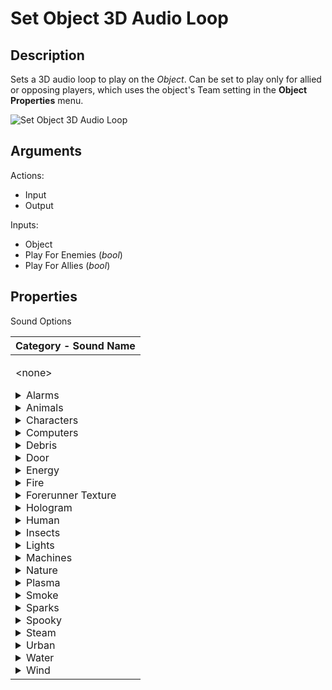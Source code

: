 # Set Object 3D Audio Loop

## Description

Sets a 3D audio loop to play on the _Object_. Can be set to play only for allied or opposing players, which uses the object's Team setting in the **Object Properties** menu.

![Set Object 3D Audio Loop](../../.gitbook/assets/images/scripting/audio/set-object-3d-audio-loop.png)

## Arguments

Actions:

* Input
* Output

Inputs:

* Object
* Play For Enemies (_bool_)
* Play For Allies (_bool_)

## Properties

Sound Options

| Category - Sound Name                                                                                                                                                                                                                                                                                                                                                                                                                                                                                                                                                                                                                                                                                                                                                                                                                                                                                                                                                                                                                                                                                                                                                                                                                                                                                                                                                                                                                                                                                                                                                                                                                                                                                                                                                                                                                                                                                                                                                                                                                                                                                                                                                                                                                                                                                                                                                                                                                                                                                                                                                                                                                                                                                                                                                                                                                                                                                                                                                                                                                                                                                                                                                                                                                                                                                                                                                                                                                                                                                                                                                                                                                                                                                                                                                                                                                                                                                                                                                                                                                                                                                                                                                                                                                                                                                                                                                                                                                                                                                                                                                                                                                                                                                                                                                                                                                                                                                                                                                                                                                                                                                                                                                                                                                                                                                                                                                                                                                                                                                                                                                                                                                                                                                                                                                                                                                                                                                                                                                                                                                                                                                                                                                                                                                                                                                                                                                                                                                                                                                                                                                                                                                                                                                                                                                                                                                                                                                                                                                                                                                                                                                                                                                                                                                                                                                                                                                                                                                                                                                                                                                                                                                                                                                                                                                                                                                                                                                                                                                                                                                                                                                                                                                                                                                                                                                                                                                                                                                                                                                                                                                                                                                                                                                                                                                                                                                                                                                                                                                                                                                                                                                                                                                                                                                                                                                                                                                                                                                                                                                                                                                                                                                                                                                                                                                                                                                                                                                                                                                                                                                                                                                                                                                                                                                                                                                                                                                                                                                                                                                                                                                                                                                                    |
| -------------------------------------------------------------------------------------------------------------------------------------------------------------------------------------------------------------------------------------------------------------------------------------------------------------------------------------------------------------------------------------------------------------------------------------------------------------------------------------------------------------------------------------------------------------------------------------------------------------------------------------------------------------------------------------------------------------------------------------------------------------------------------------------------------------------------------------------------------------------------------------------------------------------------------------------------------------------------------------------------------------------------------------------------------------------------------------------------------------------------------------------------------------------------------------------------------------------------------------------------------------------------------------------------------------------------------------------------------------------------------------------------------------------------------------------------------------------------------------------------------------------------------------------------------------------------------------------------------------------------------------------------------------------------------------------------------------------------------------------------------------------------------------------------------------------------------------------------------------------------------------------------------------------------------------------------------------------------------------------------------------------------------------------------------------------------------------------------------------------------------------------------------------------------------------------------------------------------------------------------------------------------------------------------------------------------------------------------------------------------------------------------------------------------------------------------------------------------------------------------------------------------------------------------------------------------------------------------------------------------------------------------------------------------------------------------------------------------------------------------------------------------------------------------------------------------------------------------------------------------------------------------------------------------------------------------------------------------------------------------------------------------------------------------------------------------------------------------------------------------------------------------------------------------------------------------------------------------------------------------------------------------------------------------------------------------------------------------------------------------------------------------------------------------------------------------------------------------------------------------------------------------------------------------------------------------------------------------------------------------------------------------------------------------------------------------------------------------------------------------------------------------------------------------------------------------------------------------------------------------------------------------------------------------------------------------------------------------------------------------------------------------------------------------------------------------------------------------------------------------------------------------------------------------------------------------------------------------------------------------------------------------------------------------------------------------------------------------------------------------------------------------------------------------------------------------------------------------------------------------------------------------------------------------------------------------------------------------------------------------------------------------------------------------------------------------------------------------------------------------------------------------------------------------------------------------------------------------------------------------------------------------------------------------------------------------------------------------------------------------------------------------------------------------------------------------------------------------------------------------------------------------------------------------------------------------------------------------------------------------------------------------------------------------------------------------------------------------------------------------------------------------------------------------------------------------------------------------------------------------------------------------------------------------------------------------------------------------------------------------------------------------------------------------------------------------------------------------------------------------------------------------------------------------------------------------------------------------------------------------------------------------------------------------------------------------------------------------------------------------------------------------------------------------------------------------------------------------------------------------------------------------------------------------------------------------------------------------------------------------------------------------------------------------------------------------------------------------------------------------------------------------------------------------------------------------------------------------------------------------------------------------------------------------------------------------------------------------------------------------------------------------------------------------------------------------------------------------------------------------------------------------------------------------------------------------------------------------------------------------------------------------------------------------------------------------------------------------------------------------------------------------------------------------------------------------------------------------------------------------------------------------------------------------------------------------------------------------------------------------------------------------------------------------------------------------------------------------------------------------------------------------------------------------------------------------------------------------------------------------------------------------------------------------------------------------------------------------------------------------------------------------------------------------------------------------------------------------------------------------------------------------------------------------------------------------------------------------------------------------------------------------------------------------------------------------------------------------------------------------------------------------------------------------------------------------------------------------------------------------------------------------------------------------------------------------------------------------------------------------------------------------------------------------------------------------------------------------------------------------------------------------------------------------------------------------------------------------------------------------------------------------------------------------------------------------------------------------------------------------------------------------------------------------------------------------------------------------------------------------------------------------------------------------------------------------------------------------------------------------------------------------------------------------------------------------------------------------------------------------------------------------------------------------------------------------------------------------------------------------------------------------------------------------------------------------------------------------------------------------------------------------------------------------------------------------------------------------------------------------------------------------------------------------------------------------------------------------------------------------------------------------------------------------------------------------------------------------------------------------------------------------------------------------------------------------------------------------------------------------------------------------------------------------------------------------------------------------------------------------------------------------------------------------------------------------------------------------------------------------------------------------------------------------------------------------------------------------------------------------------------------------------------------------------------------------------------------------------------------------------------------------------------------------------------------------------------------------------------------------------------------------------------------------------------------------------------------------------------------------------------------------------------------------------------------------------------------------------------------------------------------------------- |
| <p>&#x3C;none></p><details><summary>Alarms</summary><ul><li>Factory Alarm</li><li>Medium Machine Alarm</li><li>Red Light Siren</li><li>Small Machine Alarm</li></ul></details><details><summary>Animals</summary><ul><li>Alien Insects</li><li>Alien Insects 2D</li><li>Bat Movement</li><li>Bat Movement 2D</li><li>Bird Bay Woodpecker</li><li>Bird Bluebill Song</li><li>Bird Bluebreastedbandy Song</li><li>Bird Bronbobojo Call</li><li>Bird Cryingjay Song</li><li>Bird Goldenbabbler Song</li><li>Bird Keranger Call</li><li>Bird Longrobin Song</li><li>Bird Nighthowler Song</li><li>Bird Northernhooter Call</li><li>Bird Nuthatch Song</li><li>Bird Ravenbeak Call</li><li>Bird Readbreastedbandy Song</li><li>Bird Rednape Call</li><li>Bird Ridgepinner Song</li><li>Bird Ringfisher Call</li><li>Bird Rosefinch Call</li><li>Bird Sadloon Song</li><li>Bird Seedeater Call</li><li>Bird Sleepingheron Call</li><li>Bird Smallchestedrob Call</li><li>Bird Stonechatter Song</li><li>Bird Whistler Call</li><li>Bird Whitetailedwarbler Call</li><li>Bird Wildsapper Call</li><li>Bird Yellowbeakeryarger Call</li><li>Bird Yellowthroat Song</li><li>Cat Fight</li><li>Cavern Birds A</li><li>Cavern Birds Cowbird Distant</li><li>Flies Buzz</li><li>Frog Buzz</li><li>Frog Buzz 2D</li><li>Frog Song</li><li>Frog Song 2D</li><li>Insect Cricket Chirp</li><li>Insect Cricket Click</li><li>Insect Cricket Song A</li><li>Insect Cricket Song B</li><li>Large Alien</li><li>Mammal Elksetter Call B</li><li>Mammal Larper Call</li><li>Mammal Mirk Call</li><li>Mammal Moonlighter Call</li><li>Mammal Priareferret Call</li><li>Mammal Snoutedpossum Call A</li><li>Mammal Wrangler Call</li><li>Medium Alien</li><li>Olive Pig Angry</li><li>Olive Pig Idle</li><li>Olive Pig Startled</li><li>Random Birds 2D</li><li>Small Alien</li><li>Whale Calls Timmy</li><li>Whale Underwater</li></ul></details><details><summary>Characters</summary><ul><li>Jackal Distant</li></ul></details><details><summary>Computers</summary><ul><li>Antenna Tuning</li><li>Beep Boop Loop</li><li>Broken Screen A</li><li>Broken Screen B</li><li>Computer Beep A</li><li>Computer Beep B</li><li>Computer Beep C</li><li>Computer Beep D</li><li>Computer Beep E</li><li>Computer Beep F</li><li>Computer Beep G</li><li>Computer Panel A</li><li>Computer Panel B</li><li>Computer Panel C</li><li>Computer Panel D</li><li>Computer Panel E</li><li>Computer Room Beep</li><li>Computer Room Blips</li><li>Computer Room Sci Fi</li><li>Computer Screen A</li><li>Computer Screen B</li><li>Forerunner Terminal Medium</li><li>Forerunner Terminal Small</li><li>Fuel Monitor Beep A</li><li>Fuel Monitor Beep B</li><li>Fuel Monitor Screen A</li><li>Fuel Monitor Screen B</li><li>Glitch Loop</li><li>Large Monitor</li><li>Machine Room Beeps A</li><li>Machine Room Beeps B</li><li>Machine Room Blips A</li><li>Machine Room Blips B</li><li>Machine Room Computer B</li><li>Regulation Beep</li><li>Server Room Beep</li><li>Server Room Blips A</li><li>Server Room Blips B</li><li>Server Room Bloops</li><li>Server Room Chirps A</li><li>Server Room Glitch A</li><li>Small Fan A</li><li>Small Fan B</li><li>Small Fan C</li><li>Small Fan D</li><li>Small Fan E</li><li>Station Loop</li></ul></details><details><summary>Debris</summary><ul><li>Dust Drift Large</li><li>Dust Hanging Small</li><li>Sanddust</li></ul></details><details><summary>Door</summary><ul><li>Door A</li><li>Door B</li><li>Door C</li><li>Door D</li><li>Door E</li></ul></details><details><summary>Energy</summary><ul><li>Beam Pulse Large</li><li>Beam Pulse Medium</li><li>Beam Still Large</li><li>Beam Still Medium</li><li>Beam Still Small</li><li>Covenant Medium Forge</li><li>Covenant Small Forge</li><li>Energy Tank Hum</li><li>Energy Tank Hum Left</li><li>Energy Tank Hum Right</li><li>Forerunner Spiral</li><li>Forerunner Suck</li><li>Forerunner Vent Red A</li><li>Slip Space Idle</li></ul></details><details><summary>Fire</summary><ul><li>Burning Vehicle</li><li>Jet Large</li><li>Jet Medium</li><li>Large Generic</li><li>Medium</li><li>Pit</li><li>Pyre Large</li><li>Pyre Medium</li><li>Small</li></ul></details><details><summary>Forerunner Texture</summary><ul><li>A</li><li>B</li><li>C</li><li>D</li><li>E</li><li>F</li><li>G</li><li>H</li><li>I</li><li>J</li><li>K</li><li>L</li><li>M</li><li>N</li><li>O</li></ul></details><details><summary>Hologram</summary><ul><li>Covenant Galaxy Large</li><li>Covenant Galaxy Medium</li><li>Covenant Hex Dome</li><li>Orb</li><li>Starfield Blue</li><li>Starfield Red</li></ul></details><details><summary>Human</summary><ul><li>Crowd Cheer Large</li><li>Crowd Cheer Small</li><li>Crowd Walla Small</li><li>Distant Screams</li></ul></details><details><summary>Insects</summary><ul><li>Bug Swarm Large</li><li>Bug Swarm Medium</li><li>Bug Swarm Small</li><li>Desert Chirps</li><li>Desert Chirps 2D</li><li>Flying Insect A</li><li>Flying Insect B</li><li>Flying Insect C</li><li>Forerunner Bug Medium</li><li>Insect Hum</li><li>Insect Purr</li></ul></details><details><summary>Lights</summary><ul><li>Hum A</li><li>Hum C</li><li>Hum E</li><li>Hum F</li><li>Industrial Buzz</li><li>Industrial Light Hum A</li><li>Industrial Light Hum B</li><li>Light Hum B</li></ul></details><details><summary>Machines</summary><ul><li>Air Filtration Vent A</li><li>Air Filtration Vent B</li><li>Antenna Hum A</li><li>Broken Fan A</li><li>Broken Fan B</li><li>Broken Fan C</li><li>Broken Fan D</li><li>Cable Rattles A</li><li>Cable Rattles B</li><li>Distant Giant Boosters</li><li>Distant Servos</li><li>Electrical Arcs</li><li>Electrical Buzz A</li><li>Electrical Buzz B</li><li>Fan A</li><li>Fan B</li><li>Fan C</li><li>Fan D</li><li>Fan Large A</li><li>Fan Large B</li><li>Fan Rattle</li><li>Fan Rattle A</li><li>Fan Wobble</li><li>Fuel Filter Machine A</li><li>Fuel Filter Machine B</li><li>Fuel Pipe Pump A</li><li>Fuel Pipe Pump B</li><li>Fuel Pump Movement</li><li>Fuse Panel</li><li>Generator Idle Sputter</li><li>Industrial Vent A</li><li>Industrial Vent B</li><li>Lab Ceiling Engine</li><li>Large Fan</li><li>Machine Coil A</li><li>Machine Coil B</li><li>Machine Hum A</li><li>Machine Hum B</li><li>Machine Panel Wall A</li><li>Machine Panel Wall B</li><li>Machine Room Counter</li><li>Machine Room Hum A</li><li>Machine Room Hum B</li><li>Machine Rumble A</li><li>Machine Rumble B</li><li>Machine Rumble C</li><li>Machine Rumble D</li><li>Machine Rumble E</li><li>Panel Hum</li><li>Pipe Ceiling Blue</li><li>Pipe Large A</li><li>Pipe Large B</li><li>Pipe Wall</li><li>Pipe Wall Blue</li><li>Server Rack Hum</li><li>Server Room Hum A</li><li>Server Room Hum B</li><li>Small Factory Fan Arc</li><li>Rank Upper</li><li>Thruster Large</li><li>Thruster Medium</li><li>Turbine Spin</li><li>Turbine Spin Damaged</li><li>Vehicle Thruster A</li><li>Vehicle Thruster B</li><li>Vehicle Thruster C</li><li>Vehicle Thruster D</li><li>Vent Idle Hum</li><li>Vent Large A</li><li>Vent Large B</li><li>Vent Large C</li><li>Vent Large D</li><li>Vent Rattle Interior A</li><li>Vent Rattle Interior B</li><li>Wall Tank A</li><li>Wall Tank B</li><li>Wall Vent A</li><li>Wall Vent B</li></ul><p></p></details><details><summary>Nature</summary><ul><li>Bubbling Tar</li><li>Distant Thunder</li><li>Ice Crack Shifts</li><li>Ice Glacier Groans</li><li>Lava Flow</li><li>Lava Flow Large</li><li>Lava Flow Medium</li><li>Lava Flow Small</li><li>Lightning Strike</li><li>Rock Cliff Creaks &#x26; Groans</li><li>Rock Cliff Debris</li><li>Rock Movement</li><li>Rock Movement Distant</li><li>Rock Tumbles A</li><li>Rock Tumbles B</li><li>Rock Tumbles C</li><li>Rock Tumbles D</li></ul></details><details><summary>Plasma</summary><ul><li>Fire Large A</li><li>Fire Large B</li><li>Fire Large C</li><li>Fire Large D</li></ul></details><details><summary>Smoke</summary><ul><li>Covenant</li><li>Embers</li><li>Glow Covenant</li><li>Large</li><li>Sustain</li></ul></details><details><summary>Sparks</summary><ul><li>Blue</li><li>Red</li><li>Waterfall</li></ul></details><details><summary>Spooky</summary><ul><li>Cave Groans</li><li>Cave Movements</li><li>Distant Impacts</li><li>Forest Movements</li><li>Goofy Ghost</li><li>Horror Moments</li><li>Spooky Ghosts</li></ul></details><details><summary>Steam</summary><ul><li>Burst</li><li>Curtain</li><li>Fall</li><li>Falling Large</li><li>Falling Medium</li><li>Pipe Hiss A</li><li>Pipe Hiss B</li><li>Pipe Hiss C</li><li>Pipe Hiss D</li><li>Pipe Hiss E</li><li>Pipe Hiss F</li><li>Pipe Sprout</li><li>Pressure</li><li>Rise</li><li>Rising</li><li>Rising Large</li><li>Steam Heavy</li></ul></details><details><summary>Urban</summary><ul><li>Construction City</li><li>Covenant Temple Chant</li><li>Fueling Station</li><li>Occluded Construction</li><li>Traffic City</li></ul></details><details><summary>Water</summary><ul><li>Cave Drip A</li><li>Cave Drip B</li><li>Cave Drip C</li><li>Cave Drip D</li><li>Cave Drip E</li><li>Cave Drip F</li><li>Distant Drip</li><li>Drip Drops Large</li><li>Generic Bubbles Fast</li><li>Generic Bubbles Thick</li><li>Generic Drip Fast</li><li>Generic River Large</li><li>Generic River Medium</li><li>Generic River Small</li><li>Generic Waterfall Large</li><li>Generic Waterfall Medium</li><li>Generic Waterfall Small</li><li>Heavy Splashes</li><li>Lake Laps</li><li>Light Splashes</li><li>Metal Drip A</li><li>Metal Drip B</li><li>Metal Drip C</li><li>Metal Drip D</li><li>Metal Drip E</li><li>Ocean Laps Calm</li><li>Ocean Waves</li><li>Sonar Ping</li><li>Underwater</li><li>Underwater Bubble Stream</li><li>Underwater Bubble Stream Huge</li><li>Underwater Bubble Stream Large</li><li>Underwater Bubble Stream Small</li><li>Underwater Bubbles</li><li>Underwater Bubbles Rising Huge</li><li>Underwater Bubbles Rising Large</li><li>Underwater Bubbles Rising Medium</li><li>Underwater Bubbles Rising Small</li><li>Underwater Pulse</li><li>Wall Trickle Heavy</li><li>Wall Trickle Light</li><li>Waterfall Canyon Far</li><li>Waterfall Canyon Under</li><li>Window Rain</li></ul></details><details><summary>Wind</summary><ul><li>Cave Cliff Left</li><li>Cave Cliff Right</li><li>Desert Debris</li><li>Dust Gusts</li><li>Edge Wind</li><li>Ledge Huge</li><li>Ledge Snow Zone</li><li>Lonely Gusts</li><li>Sandstorm</li><li>Sandstorm Metal</li><li>Small Twister</li><li>Through Trees</li></ul></details> |
